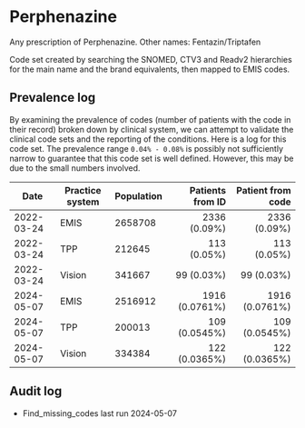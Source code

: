 # Perphenazine

Any prescription of Perphenazine. Other names: Fentazin/Triptafen

Code set created by searching the SNOMED, CTV3 and Readv2 hierarchies for the main name and the brand equivalents, then mapped to EMIS codes.

## Prevalence log

By examining the prevalence of codes (number of patients with the code in their record) broken down by clinical system, we can attempt to validate the clinical code sets and the reporting of the conditions. Here is a log for this code set. The prevalence range `0.04% - 0.08%` is possibly not sufficiently narrow to guarantee that this code set is well defined. However, this may be due to the small numbers involved.

| Date       | Practice system | Population | Patients from ID | Patient from code |
| ---------- | --------------- | ---------- | ---------------: | ----------------: |
| 2022-03-24 | EMIS            | 2658708    |     2336 (0.09%) |      2336 (0.09%) |
| 2022-03-24 | TPP             | 212645     |      113 (0.05%) |       113 (0.05%) |
| 2022-03-24 | Vision          | 341667     |       99 (0.03%) |        99 (0.03%) |
| 2024-05-07 | EMIS            | 2516912    |   1916 (0.0761%) |    1916 (0.0761%) |
| 2024-05-07 | TPP             | 200013     |    109 (0.0545%) |     109 (0.0545%) |
| 2024-05-07 | Vision          | 334384     |    122 (0.0365%) |     122 (0.0365%) |

## Audit log

- Find_missing_codes last run 2024-05-07

